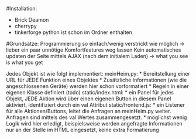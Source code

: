 #Installation:

* Brick Deamon
* cherrypy
* tinkerforge python ist schon im Ordner enthalten

#Grundsätze:
Programmierung so einfach/wenig verstrickt wie möglich -> lieber ein paar unnötige Komfortfeatures weg lassen
Kein automatisches updaten der Seite mittels AJAX (nach dem initialem Laden) -> what you see is what you get

Jedes Objekt ist wie folgt implementiert:
	meinHeim.py: 
		* Bereitstellung einer URL für JEDE Funktion eines Objektes
		* Zusätzliche Informationen (wie die angeschlossenen Geräte) werden hier schon vorformatiert
		* Regeln in einer eigenen Klasse definiert (todo)
	static/index.html: 
		* ein Panel für jedes Objekt, JEDE Aktion wird über einen eigenen Button in diesem Panel aktiviert, identifiziert durch ein val Attribut
	static/frontend.js: 
		* ein Listener für alle Aktionen/Buttons, leitet die Anfragen an meinHeim.py weiter. Anfragen sind mittels des val Wertes zusammengesetzt.
		* möglichst wenig Logik wird hier erledigt, beispielsweise werden angefragte Informationen nur an der Stelle im HTML eingesetzt, keine extra Formatierung
